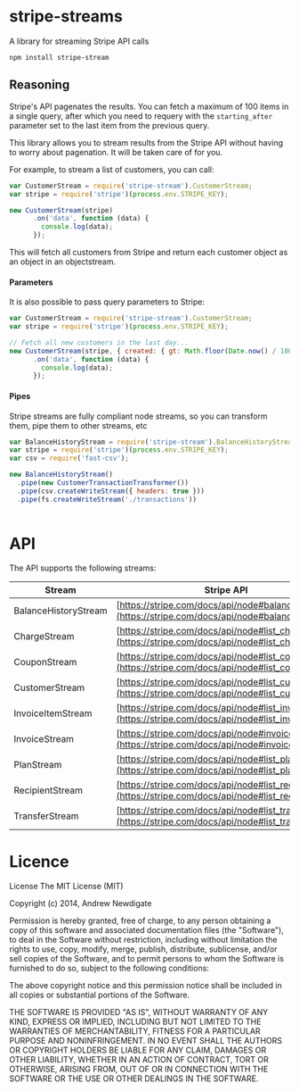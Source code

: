 # stripe-streams

A library for streaming Stripe API calls

```
npm install stripe-stream
```

## Reasoning

Stripe's API pagenates the results. You can fetch a maximum of 100 items in a single query, after which you need to requery with the `starting_after` parameter set to the last item from the previous query. 

This library allows you to stream results from the Stripe API without having to worry about pagenation. It will be taken care of for you.

For example, to stream a list of customers, you can call:

```javascript
var CustomerStream = require('stripe-stream').CustomerStream;
var stripe = require('stripe')(process.env.STRIPE_KEY);

new CustomerStream(stripe)
      .on('data', function (data) {
        console.log(data);
      });
```

This will fetch all customers from Stripe and return each customer object as an object in an objectstream.

#### Parameters

It is also possible to pass query parameters to Stripe:

```javascript
var CustomerStream = require('stripe-stream').CustomerStream;
var stripe = require('stripe')(process.env.STRIPE_KEY);

// Fetch all new customers in the last day...
new CustomerStream(stripe, { created: { gt: Math.floor(Date.now() / 1000) - 86400 } })
      .on('data', function (data) {
        console.log(data);
      });
```

#### Pipes

Stripe streams are fully compliant node streams, so you can transform them, pipe them to other streams, etc

```javascript
var BalanceHistoryStream = require('stripe-stream').BalanceHistoryStream;
var stripe = require('stripe')(process.env.STRIPE_KEY);
var csv = require('fast-csv');

new BalanceHistoryStream()
  .pipe(new CustomerTransactionTransformer())
  .pipe(csv.createWriteStream({ headers: true }))
  .pipe(fs.createWriteStream('./transactions'))
  
```

# API

The API supports the following streams:

| Stream               | Stripe API |
|----------------------|---|
| BalanceHistoryStream | [https://stripe.com/docs/api/node#balance_history](https://stripe.com/docs/api/node#balance_history)  |
| ChargeStream         | [https://stripe.com/docs/api/node#list_charges](https://stripe.com/docs/api/node#list_charges)  |
| CouponStream         | [https://stripe.com/docs/api/node#list_coupons](https://stripe.com/docs/api/node#list_coupons)  |
| CustomerStream       | [https://stripe.com/docs/api/node#list_customers](https://stripe.com/docs/api/node#list_customers)  |
| InvoiceItemStream    | [https://stripe.com/docs/api/node#list_invoiceitems](https://stripe.com/docs/api/node#list_invoiceitems)  |
| InvoiceStream        | [https://stripe.com/docs/api/node#invoices](https://stripe.com/docs/api/node#invoices)  |
| PlanStream           | [https://stripe.com/docs/api/node#list_plans](https://stripe.com/docs/api/node#list_plans)  |
| RecipientStream      | [https://stripe.com/docs/api/node#list_recipients](https://stripe.com/docs/api/node#list_recipients)  |
| TransferStream       | [https://stripe.com/docs/api/node#list_transfers](https://stripe.com/docs/api/node#list_transfers)  |

# Licence

License
The MIT License (MIT)

Copyright (c) 2014, Andrew Newdigate

Permission is hereby granted, free of charge, to any person obtaining a copy
of this software and associated documentation files (the "Software"), to deal
in the Software without restriction, including without limitation the rights
to use, copy, modify, merge, publish, distribute, sublicense, and/or sell
copies of the Software, and to permit persons to whom the Software is
furnished to do so, subject to the following conditions:

The above copyright notice and this permission notice shall be included in all
copies or substantial portions of the Software.

THE SOFTWARE IS PROVIDED "AS IS", WITHOUT WARRANTY OF ANY KIND, EXPRESS OR
IMPLIED, INCLUDING BUT NOT LIMITED TO THE WARRANTIES OF MERCHANTABILITY,
FITNESS FOR A PARTICULAR PURPOSE AND NONINFRINGEMENT. IN NO EVENT SHALL THE
AUTHORS OR COPYRIGHT HOLDERS BE LIABLE FOR ANY CLAIM, DAMAGES OR OTHER
LIABILITY, WHETHER IN AN ACTION OF CONTRACT, TORT OR OTHERWISE, ARISING FROM,
OUT OF OR IN CONNECTION WITH THE SOFTWARE OR THE USE OR OTHER DEALINGS IN THE
SOFTWARE.



